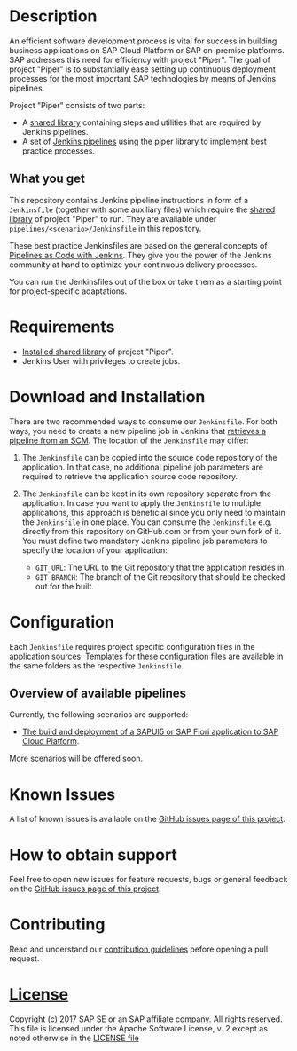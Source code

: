 # Description

An efficient software development process is vital for success in building business applications on SAP Cloud Platform or SAP on-premise platforms.
SAP addresses this need for efficiency with project "Piper". The goal of project "Piper" is to substantially ease setting up continuous deployment processes for the most important SAP technologies by means of Jenkins pipelines.

Project "Piper" consists of two parts:

 * A [shared library][piper-library] containing steps and utilities that are required by Jenkins pipelines.
 * A set of [Jenkins pipelines][piper-pipelines] using the piper library to implement best practice processes.

## What you get

This repository contains Jenkins pipeline instructions in form of a `Jenkinsfile` (together with some auxiliary files) which require the [shared library][piper-library] of project "Piper" to run. They are available under `pipelines/<scenario>/Jenkinsfile` in this repository.

These best practice Jenkinsfiles are based on the general concepts of [Pipelines as Code with Jenkins][jenkins-doc-pipelines]. They give you the power of the Jenkins community at hand to optimize your continuous delivery processes.

You can run the Jenkinsfiles out of the box or take them as a starting point for project-specific adaptations.

# Requirements

* [Installed shared library][piper-library-installation] of project "Piper".
* Jenkins User with privileges to create jobs.

# Download and Installation

There are two recommended ways to consume our `Jenkinsfile`. For both ways, you need to create a new pipeline job in Jenkins that [retrieves a pipeline from an SCM][jenkins-doc-pipelineFromSCM].
The location of the `Jenkinsfile` may differ:

1. The `Jenkinsfile` can be copied into the source code repository of the application. In that case, no additional pipeline job parameters are required to retrieve the application source code repository.

2. The `Jenkinsfile` can be kept in its own repository separate from the application. In case you want to apply the `Jenkinsfile` to multiple applications, this approach is beneficial since you only need to maintain the `Jenkinsfile` in one place. You can consume the `Jenkinsfile` e.g. directly from this repository on GitHub.com or from your own fork of it. You must define two mandatory Jenkins pipeline job parameters to specify the location of your application:

    * `GIT_URL`: The URL to the Git repository that the application resides in.
    * `GIT_BRANCH`: The branch of the Git repository that should be checked out for the built.

# Configuration

Each `Jenkinsfile` requires project specific configuration files in the application sources. Templates for these configuration files are available in the same folders as the respective `Jenkinsfile`.

## Overview of available pipelines

Currently, the following scenarios are supported:

* [The build and deployment of a SAPUI5 or SAP Fiori application to SAP Cloud Platform][piper-pipelines-fiori-doc].

More scenarios will be offered soon. 

# Known Issues

A list of known issues is available on the [GitHub issues page of this
project][piper-pipelines-issues].

# How to obtain support

Feel free to open new issues for feature requests, bugs or general feedback on
the [GitHub issues page of this project][piper-pipelines-issues].

# Contributing

Read and understand our [contribution guidelines][piper-pipelines-contribution]
before opening a pull request.

# [License][piper-pipelines-license]

Copyright (c) 2017 SAP SE or an SAP affiliate company. All rights reserved.
This file is licensed under the Apache Software License, v. 2 except as noted otherwise in the [LICENSE file][piper-pipelines-license]

[piper-library]: https://github.com/SAP/jenkins-library   
[piper-pipelines]: https://github.com/SAP/jenkins-pipelines
[piper-pipelines-issues]: https://github.com/SAP/jenkins-pipelines/issues
[piper-library-installation]: https://github.com/SAP/jenkins-library/blob/master/README.md#download-and-installation
[piper-pipelines-fiori]: https://github.com/SAP/jenkins-pipelines/blob/master/pipelines/ui5-sap-cp/Jenkinsfile
[piper-pipelines-fiori-doc]: https://github.com/SAP/jenkins-pipelines/blob/master/pipelines/ui5-sap-cp/README.md
[piper-pipelines-license]: ./LICENSE
[piper-pipelines-contribution]: .//CONTRIBUTING.md
[jenkins-doc-pipelines]: https://jenkins.io/solutions/pipeline    
[jenkins-doc-libraries]: https://jenkins.io/doc/book/pipeline/shared-libraries    
[jenkins-doc-steps]: https://jenkins.io/doc/pipeline/steps    
[jenkins-doc-pipelineFromSCM]: https://jenkins.io/doc/book/pipeline/getting-started/#defining-a-pipeline-in-scm    
[jenkins-plugin-sharedlibs]: https://wiki.jenkins-ci.org/display/JENKINS/Pipeline+Shared+Groovy+Libraries+Plugin    
